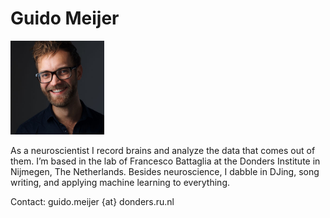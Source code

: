# Guido Meijer
<img src="https://github.com/guidomeijer/guidomeijer.github.io/blob/main/assets/img/DSCF0209_square.jpg" width="150">

As a neuroscientist I record brains and analyze the data that comes out of them. I’m based in the lab 
of Francesco Battaglia at the Donders Institute in Nijmegen, The Netherlands. Besides neuroscience, I dabble in DJing, song writing, and applying machine learning to everything.

Contact: guido.meijer {at} donders.ru.nl